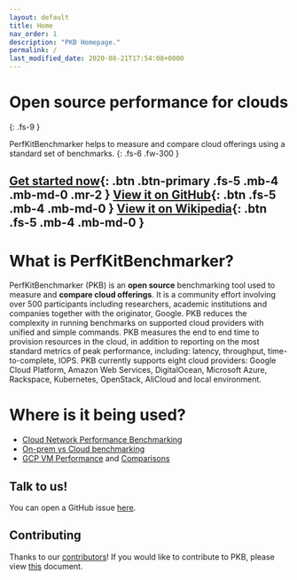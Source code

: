 ```yaml
---
layout: default
title: Home
nav_order: 1
description: "PKB Homepage."
permalink: /
last_modified_date: 2020-08-21T17:54:08+0000
---
```


# Open source performance for clouds
{: .fs-9 }

PerfKitBenchmarker helps to measure and compare cloud offerings using a standard set of benchmarks.
{: .fs-6 .fw-300 }

[Get started now](https://github.com/GoogleCloudPlatform/PerfKitBenchmarker/blob/master/README.md#installation-and-setup){: .btn .btn-primary .fs-5 .mb-4 .mb-md-0 .mr-2 } [View it on GitHub](https://github.com/GoogleCloudPlatform/PerfKitBenchmarker){: .btn .fs-5 .mb-4 .mb-md-0 } [View it on Wikipedia](https://en.wikipedia.org/wiki/PerfKitBenchmarker){: .btn .fs-5 .mb-4 .mb-md-0 }
---

# What is PerfKitBenchmarker?

PerfKitBenchmarker (PKB) is an <b>open source</b> benchmarking tool used to
measure and <b>compare cloud offerings</b>.  It is a community effort
involving over 500 participants including researchers, academic institutions
and companies together with the originator, Google. PKB reduces the complexity
in running benchmarks on supported cloud providers with unified and simple
commands. PKB measures the end to end time to provision resources in the cloud,
in addition to reporting on the most standard metrics of peak performance,
including: latency, throughput, time-to-complete, IOPS. PKB currently supports
eight cloud providers: Google Cloud Platform, Amazon Web Services,
DigitalOcean, Microsoft Azure, Rackspace, Kubernetes, OpenStack, AliCloud and
local environment.

# Where is it being used?

*   [Cloud Network Performance Benchmarking](https://cloud.google.com/blog/products/networking/perfkit-benchmarker-for-evaluating-cloud-network-performance)
*   [On-prem vs Cloud benchmarking](https://cloud.google.com/solutions/resource-mappings-from-on-premises-hardware-to-gcp#end-to-end_performance_benchmarking)
*   [GCP VM Performance](https://cloud.google.com/compute/docs/benchmarks-windows?hl=no#how_google_creates_these_benchmarks)
    and
    [Comparisons](https://cloud.google.com/free/docs/measure-compare-performance)

## Talk to us!

You can open a GitHub issue
[here](https://github.com/GoogleCloudPlatform/PerfKitBenchmarker/issues/new).

## Contributing

Thanks to our
[contributors](https://github.com/GoogleCloudPlatform/PerfKitBenchmarker/graphs/contributors)!
If you would like to contribute to PKB, please view
[this](https://github.com/GoogleCloudPlatform/PerfKitBenchmarker/blob/master/CONTRIBUTING.md)
document.
